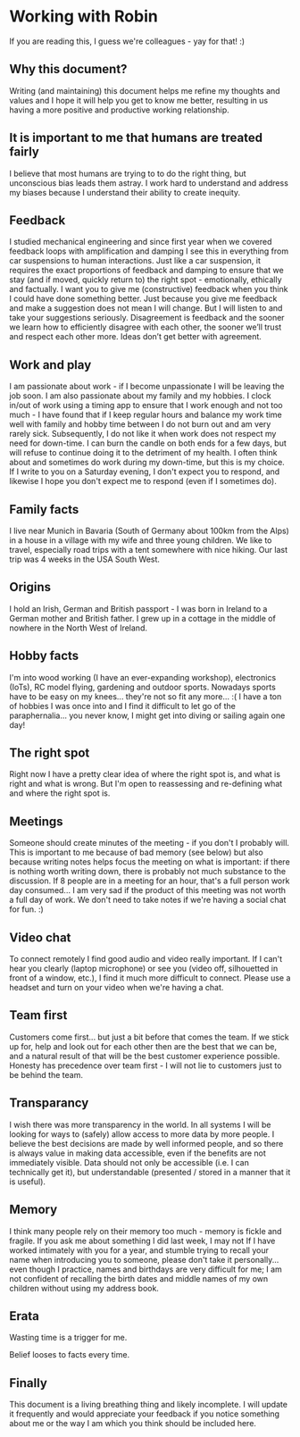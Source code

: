 # Working with Robin

If you are reading this, I guess we're colleagues - yay for that! :)

## Why this document?

Writing (and maintaining) this document helps me refine my thoughts and values and I hope it will help you get to know me better, resulting in us having a more positive and productive working relationship.

## It is important to me that humans are treated fairly

I believe that most humans are trying to to do the right thing, but unconscious bias leads them astray. I work hard to understand and address my biases because I understand their ability to create inequity.

## Feedback

I studied mechanical engineering and since first year when we covered feedback loops with amplification and damping I see this in everything from car suspensions to human interactions.  Just like a car suspension, it requires the exact proportions of feedback and damping to ensure that we stay (and if moved, quickly return to) the right spot - emotionally, ethically and factually.
I want you to give me (constructive) feedback when you think I could have done something better.
Just because you give me feedback and make a suggestion does not mean I will change.  But I will listen to and take your suggestions seriously.
Disagreement is feedback and the sooner we learn how to efficiently disagree with each other, the sooner we’ll trust and respect each other more. Ideas don’t get better with agreement.

## Work and play

I am passionate about work - if I become unpassionate I will be leaving the job soon.  I am also passionate about my family and my hobbies.  I clock in/out of work using a timing app to ensure that I work enough and not too much - I have found that if I keep regular hours and balance my work time well with family and hobby time between I do not burn out and am very rarely sick.  Subsequently, I do not like it when work does not respect my need for down-time.  I can burn the candle on both ends for a few days, but will refuse to continue doing it to the detriment of my health.
I often think about and sometimes do work during my down-time, but this is my choice.  If I write to you on a Saturday evening, I don't expect you to respond, and likewise I hope you don't expect me to respond (even if I sometimes do).

## Family facts

I live near Munich in Bavaria (South of Germany about 100km from the Alps) in a house in a village with my wife and three young children.  We like to travel, especially road trips with a tent somewhere with nice hiking.  Our last trip was 4 weeks in the USA South West.

## Origins

I hold an Irish, German and British passport - I was born in Ireland to a German mother and British father.  I grew up in a cottage in the middle of nowhere in the North West of Ireland.

## Hobby facts

I'm into wood working (I have an ever-expanding workshop), electronics (IoTs), RC model flying, gardening and outdoor sports.  Nowadays sports have to be easy on my knees... they're not so fit any more... :(  I have a ton of hobbies I was once into and I find it difficult to let go of the paraphernalia... you never know, I might get into diving or sailing again one day!

## The right spot

Right now I have a pretty clear idea of where the right spot is, and what is right and what is wrong.  But I'm open to reassessing and re-defining what and where the right spot is.

## Meetings

Someone should create minutes of the meeting - if you don't I probably will.  This is important to me because of bad memory (see below) but also because writing notes helps focus the meeting on what is important: if there is nothing worth writing down, there is probably not much substance to the discussion.
If 8 people are in a meeting for an hour, that's a full person work day consumed... I am very sad if the product of this meeting was not worth a full day of work.
We don't need to take notes if we're having a social chat for fun. :)

## Video chat

To connect remotely I find good audio and video really important.  If I can't hear you clearly (laptop microphone) or see you (video off, silhouetted in front of a window, etc.), I find it much more difficult to connect.  Please use a headset and turn on your video when we're having a chat.

## Team first

Customers come first... but just a bit before that comes the team.  If we stick up for, help and look out for each other then are the best that we can be, and a natural result of that will be the best customer experience possible.
Honesty has precedence over team first - I will not lie to customers just to be behind the team.


## Transparancy

I wish there was more transparency in the world.  In all systems I will be looking for ways to (safely) allow access to more data by more people.  I believe the best decisions are made by well informed people, and so there is always value in making data accessible, even if the benefits are not immediately visible.
Data should not only be accessible (i.e. I can technically get it), but understandable (presented / stored in a manner that it is useful).

## Memory

I think many people rely on their memory too much - memory is fickle and fragile.  If you ask me about something I did last week, I may not 
If I have worked intimately with you for a year, and stumble trying to recall your name when introducing you to someone, please don't take it personally... even though I practice, names and birthdays are very difficult for me; I am not confident of recalling the birth dates and middle names of my own children without using my address book.

## Erata

Wasting time is a trigger for me.

Belief looses to facts every time.


## Finally

This document is a living breathing thing and likely incomplete. I will update it frequently and would appreciate your feedback if you notice something about me or the way I am which you think should be included here.
